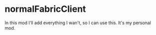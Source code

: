 # normalFabricClient
In this mod I'll add everything I wan't, so I can use this.
It's my personal mod.
